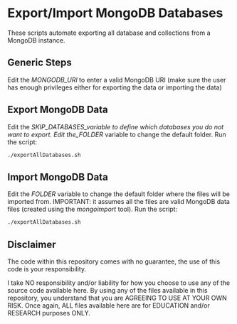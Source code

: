 # Export/Import MongoDB Databases

These scripts automate exporting all database and collections from a MongoDB instance.

## Generic Steps

Edit the _MONGODB_URI_ to enter a valid MongoDB URI (make sure the user has enough privileges either for exporting the data or importing the data)

## Export MongoDB Data

Edit the _SKIP_DATABASES_variable to define which databases you do not want to export.
Edit the_FOLDER_ variable to change the default folder.
Run the script:

```bash
./exportAllDatabases.sh
```

## Import MongoDB Data

Edit the _FOLDER_ variable to change the default folder where the files will be imported from. IMPORTANT: it assumes all the files are valid MongoDB data files (created using the _mongoimport_ tool).
Run the script:

```bash
./exportAllDatabases.sh
```

## Disclaimer

The code within this repository comes with no guarantee, the use of this code is your responsibility.

I take NO responsibility and/or liability for how you choose to use any of the source code available here. By using any of the files available in this repository, you understand that you are AGREEING TO USE AT YOUR OWN RISK. Once again, ALL files available here are for EDUCATION and/or RESEARCH purposes ONLY.
